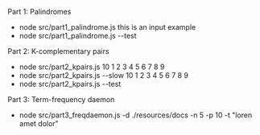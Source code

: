 Part 1: Palindromes

* node src/part1_palindrome.js this is an input example
* node src/part1_palindrome.js --test

Part 2: K-complementary pairs

* node src/part2_kpairs.js 10 1 2 3 4 5 6 7 8 9
* node src/part2_kpairs.js --slow 10 1 2 3 4 5 6 7 8 9
* node src/part2_kpairs.js --test

Part 3: Term-frequency daemon

* node src/part3_freqdaemon.js -d ./resources/docs -n 5 -p 10 -t "loren amet  dolor"